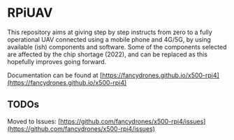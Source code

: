 # RPiUAV

This repository aims at giving step by step instructs from zero to a fully operational UAV connected using a mobile phone and 4G/5G, by using available (ish) components and software. Some of the components selected are affected by the chip shortage (2022), and can be replaced as this hopefully improves going forward.

Documentation can be found at [https://fancydrones.github.io/x500-rpi4](https://fancydrones.github.io/x500-rpi4)

## TODOs

Moved to Issues: [https://github.com/fancydrones/x500-rpi4/issues](https://github.com/fancydrones/x500-rpi4/issues)

